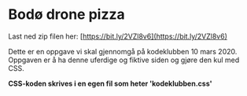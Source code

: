 # Bodø drone pizza

Last ned zip filen her:
[https://bit.ly/2VZl8v6](https://bit.ly/2VZl8v6)

Dette er en oppgave vi skal gjennomgå på kodeklubben 10 mars 2020.
Oppgaven er å ha denne uferdige og fiktive siden og gjøre den kul med
CSS.

**CSS-koden skrives i en egen fil som heter 'kodeklubben.css'**

